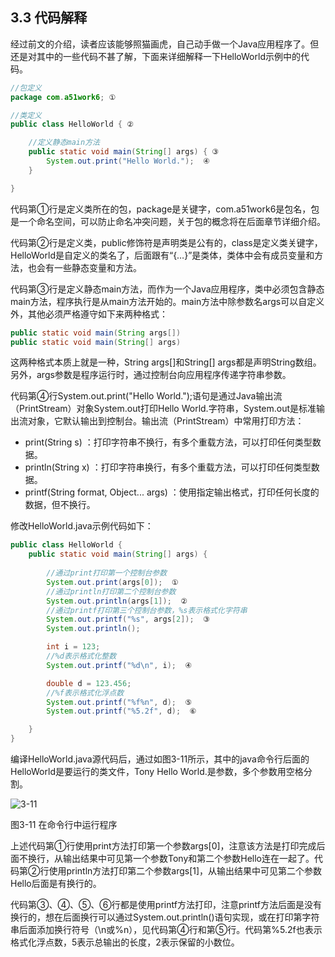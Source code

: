 ## 3.3 代码解释

经过前文的介绍，读者应该能够照猫画虎，自己动手做一个Java应用程序了。但还是对其中的一些代码不甚了解，下面来详细解释一下HelloWorld示例中的代码。


```java
//包定义
package com.a51work6; ①

//类定义
public class HelloWorld { ②

	//定义静态main方法
	public static void main(String[] args) { ③
		System.out.print("Hello World.");  ④	
	}

}

```

代码第①行是定义类所在的包，package是关键字，com.a51work6是包名，包是一个命名空间，可以防止命名冲突问题，关于包的概念将在后面章节详细介绍。

代码第②行是定义类，public修饰符是声明类是公有的，class是定义类关键字，HelloWorld是自定义的类名了，后面跟有“{…}”是类体，类体中会有成员变量和方法，也会有一些静态变量和方法。

代码第③行是定义静态main方法，而作为一个Java应用程序，类中必须包含静态main方法，程序执行是从main方法开始的。main方法中除参数名args可以自定义外，其他必须严格遵守如下来两种格式：


```java
public static void main(String args[])
public static void main(String[] args)
```

这两种格式本质上就是一种，String args[]和String[] args都是声明String数组。另外，args参数是程序运行时，通过控制台向应用程序传递字符串参数。

代码第④行System.out.print(&quot;Hello World.&quot;);语句是通过Java输出流（PrintStream）对象System.out打印Hello World.字符串，System.out是标准输出流对象，它默认输出到控制台。输出流（PrintStream）中常用打印方法：

*   print(String s) ：打印字符串不换行，有多个重载方法，可以打印任何类型数据。
*   println(String x) ：打印字符串换行，有多个重载方法，可以打印任何类型数据。
*   printf(String format, Object... args) ：使用指定输出格式，打印任何长度的数据，但不换行。

修改HelloWorld.java示例代码如下：

```java
public class HelloWorld {
	public static void main(String[] args) {
		
		//通过print打印第一个控制台参数
		System.out.print(args[0]);  ①
		//通过println打印第二个控制台参数
		System.out.println(args[1]);  ②
		//通过printf打印第三个控制台参数，%s表示格式化字符串
		System.out.printf("%s", args[2]);  ③
		System.out.println();

		int i = 123;
		//%d表示格式化整数
		System.out.printf("%d\n", i);  ④

		double d = 123.456;
		//%f表示格式化浮点数
		System.out.printf("%f%n", d);  ⑤
		System.out.printf("%5.2f", d);  ⑥

	}
}
```

编译HelloWorld.java源代码后，通过如图3-11所示，其中的java命令行后面的HelloWorld是要运行的类文件，Tony Hello World.是参数，多个参数用空格分割。

![3-11](..../assets/3-11.jpeg)

图3-11 在命令行中运行程序

上述代码第①行使用print方法打印第一个参数args[0]，注意该方法是打印完成后面不换行，从输出结果中可见第一个参数Tony和第二个参数Hello连在一起了。代码第②行使用println方法打印第二个参数args[1]，从输出结果中可见第二个参数Hello后面是有换行的。

代码第③、④、⑤、⑥行都是使用printf方法打印，注意printf方法后面是没有换行的，想在后面换行可以通过System.out.println()语句实现，或在打印第字符串后面添加换行符号（\n或%n），见代码第④行和第⑤行。代码第%5.2f也表示格式化浮点数，5表示总输出的长度，2表示保留的小数位。